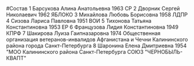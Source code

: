 #Состав
1 Барсукова Алина Анатольевна 1963 СР
2 Дворник Сергей Николаевич 1962 ЯБЛОКО
3 Михайлова Любовь Борисовна 1958 ЛДПР
4 Сизова Лариса Павловна 1951 ВОИ
5 Тихонова Татьяна Константиновна 1953 ЕР
6 Французова Лидия Константиновна 1949 КПРФ
7 Шакирова Луиза Гаипназаровна 1974 Общественная организация ветеранов-инвалидов Афганистана и Чечни Калининского района города Санкт-Петербурга
8 Шаронина Елена Дмитриевна 1954 \"МОО Калининского района Санкт-Петербурга СОЮЗ \"ЧЕРНОБЫЛЬ- КВАПТ\"
